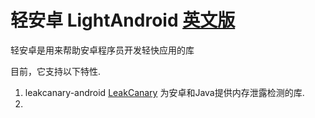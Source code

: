 # 轻安卓 LightAndroid [英文版](README.md)
轻安卓是用来帮助安卓程序员开发轻快应用的库

目前，它支持以下特性.
1. leakcanary-android [LeakCanary](https://github.com/square/leakcanary) 为安卓和Java提供内存泄露检测的库.
2.